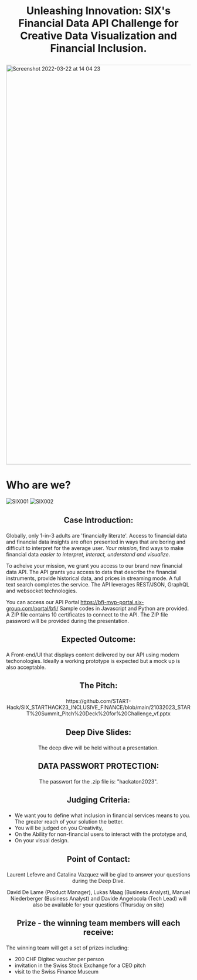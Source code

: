 # <p align="center"> Unleashing Innovation: SIX's Financial Data API Challenge for Creative Data Visualization and Financial Inclusion. </p>

<img width="1087" alt="Screenshot 2022-03-22 at 14 04 23" src="https://user-images.githubusercontent.com/120366987/226598163-8fcaf489-7d24-4997-ab56-a8ca258a74fc.jpeg">

# Who are we?
![SIX001](https://user-images.githubusercontent.com/128060007/226584467-8e11130e-58cc-420c-af8d-3b3eb77f3df3.png)
![SIX002](https://user-images.githubusercontent.com/128060007/226584488-dbfeeea6-e33d-4f03-93c6-09f8b7f84673.png)

## <p align="center"> Case Introduction: </p>

Globally, only 1-in-3 adults are 'financially literate'. Access to financial data and financial data insights are often presented in ways that are boring and difficult to interpret for the average user. *Your mission*, find ways to make financial data *easier to interpret, interact, understand and visualize*.

To acheive your mission, we grant you access to our brand new financial data API. The API grants you access to data that describe the financial instruments, provide historical data, and prices in streaming mode. A full text search completes the service. The API leverages REST/JSON, GraphQL and websocket technologies.

You can access our API Portal https://bfi-mvp-portal.six-group.com/portal/bfi/
Sample codes in Javascript and Python are provided.
A ZIP file contains 10 certificates to connect to the API. The ZIP file password will be provided during the presentation.

## <p align="center"> Expected Outcome: </p>

A Front-end/UI that displays content delivered by our API using modern techonologies. Ideally a working prototype is expected but a mock up is also acceptable.

## <p align="center"> The Pitch: </p>

<p align="center"> https://github.com/START-Hack/SIX_STARTHACK23_INCLUSIVE_FINANCE/blob/main/21032023_START%20Summit_Pitch%20Deck%20for%20Challenge_vf.pptx </p>

## <p align="center"> Deep Dive Slides: </p>

<p align="center"> The deep dive will be held without a presentation. </p>

## <p align="center"> DATA PASSWORT PROTECTION: </p>

<p align="center"> The passwort for the .zip file is: "hackaton2023". </p>

## <p align="center"> Judging Criteria: </p>

- We want you to define what inclusion in financial services means to you. The greater reach of your solution the better.
- You will be judged on you Creativity, 
- On the Ability for non-financial users to interact with the prototype and,
- On your visual design.

## <p align="center"> Point of Contact: </p>

<p align="center"> Laurent Lefevre and Catalina Vazquez will be glad to answer your questions during the Deep Dive. </p>

<p align="center"> David De Lame (Product Manager), Lukas Maag (Business Analyst), Manuel Niederberger (Business Analyst) and Davide Angelocola (Tech Lead) will also be available for your questions (Thursday on site)</p>


## <p align="center"> Prize - the winning team members will each receive: </p>

The winning team will get a set of prizes including:
- 200 CHF Digitec voucher per person 
- invitation in the Swiss Stock Exchange for a CEO pitch 
- visit to the Swiss Finance Museum
